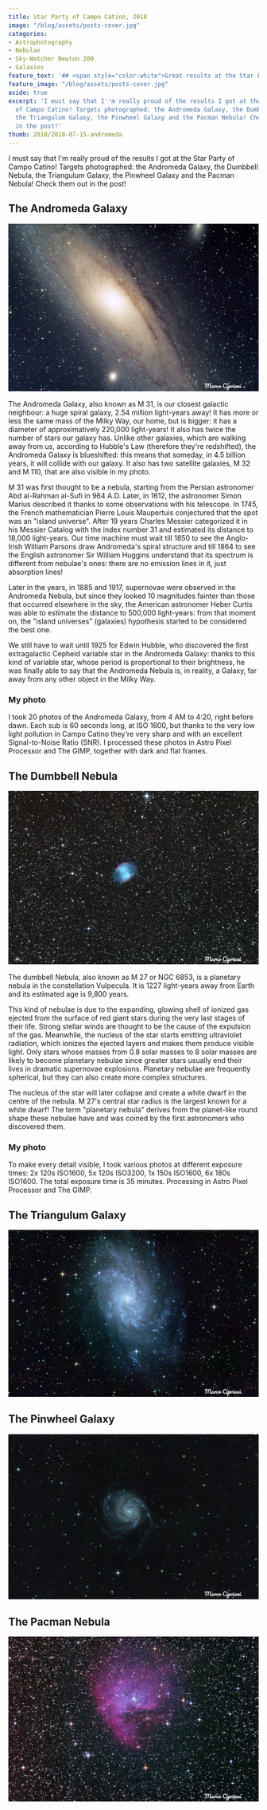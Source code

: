 ```yaml
---
title: Star Party of Campo Catino, 2018
image: "/blog/assets/posts-cover.jpg"
categories:
- Astrophotography
- Nebulae
- Sky-Watcher Newton 200
- Galaxies
feature_text: '## <span style="color:white">Great results at the Star Party!</span>'
feature_image: "/blog/assets/posts-cover.jpg"
aside: true
excerpt: 'I must say that I''m really proud of the results I got at the Star Party
  of Campo Catino! Targets photographed: the Andromeda Galaxy, the Dumbbell Nebula,
  the Triangulum Galaxy, the Pinwheel Galaxy and the Pacman Nebula! Check them out
  in the post!'
thumb: 2018/2018-07-15-andromeda
---
```


I must say that I'm really proud of the results I got at the Star Party of Campo Catino! Targets photographed: the Andromeda Galaxy, the Dumbbell Nebula, the Triangulum Galaxy, the Pinwheel Galaxy and the Pacman Nebula! Check them out in the post!

## The Andromeda Galaxy
![The Andromeda Galaxy](/blog/2018/2018-07-15-andromeda.jpg)

The Andromeda Galaxy, also known as M 31, is our closest galactic neighbour: a huge spiral galaxy, 2.54 million light-years away! It has more or less the same mass of the Milky Way, our home, but is bigger: it has a diameter of approximatively 220,000 light-years! It also has twice the number of stars our galaxy has. Unlike other galaxies, which are walking away from us, according to Hubble's Law (therefore they're redshifted), the Andromeda Galaxy is blueshifted: this means that someday, in 4.5 billion years, it will collide with our galaxy. It also has two satellite galaxies, M 32 and M 110, that are also visible in my photo.

M 31 was first thought to be a nebula, starting from the Persian astronomer Abd al-Rahman al-Sufi in 964 A.D. Later, in 1612, the astronomer Simon Marius described it thanks to some observations with his telescope. In 1745, the French mathematician Pierre Louis Maupertuis conjectured that the spot was an "island universe". After 19 years Charles Messier categorized it in his Messier Catalog with the index number 31 and estimated its distance to 18,000 light-years. Our time machine must wait till 1850 to see the Anglo-Irish William Parsons draw Andromeda's spiral structure and till 1864 to see the English astronomer Sir William Huggins understand that its spectrum is different from nebulae's ones: there are no emission lines in it, just absorption lines!

Later in the years, in 1885 and 1917, supernovae were observed in the Andromeda Nebula, but since they looked 10 magnitudes fainter than those that occurred elsewhere in the sky, the American astronomer Heber Curtis was able to estimate the distance to 500,000 light-years: from that moment on, the "island universes" (galaxies) hypothesis started to be considered the best one.

We still have to wait until 1925 for Edwin Hubble, who discovered the first extragalactic Cepheid variable star in the Andromeda Galaxy: thanks to this kind of variable star, whose period is proportional to their brightness, he was finally able to say that the Andromeda Nebula is, in reality, a Galaxy, far away from any other object in the Milky Way.

### My photo
I took 20 photos of the Andromeda Galaxy, from 4 AM to 4:20, right before dawn. Each sub is 60 seconds long, at ISO 1600, but thanks to the very low light pollution in Campo Catino they're very sharp and with an excellent Signal-to-Noise Ratio (SNR). I processed these photos in Astro Pixel Processor and The GIMP, together with dark and flat frames.

## The Dumbbell Nebula
![The Dumbbell Nebula](/blog/2018/2018-07-15-dumbbell.jpg)

The dumbbell Nebula, also known as M 27 or NGC 6853, is a planetary nebula in the constellation Vulpecula. It is 1227 light-years away from Earth and its estimated age is 9,800 years.

This kind of nebulae is due to the expanding, glowing shell of ionized gas ejected from the surface of red giant stars during the very last stages of their life. Strong stellar winds are thought to be the cause of the expulsion of the gas. Meanwhile, the nucleus of the star starts emitting ultraviolet radiation, which ionizes the ejected layers and makes them produce visible light. Only stars whose masses from 0.8 solar masses to 8 solar masses are likely to become planetary nebulae since greater stars usually end their lives in dramatic supernovae explosions. Planetary nebulae are frequently spherical, but they can also create more complex structures.

The nucleus of the star will later collapse and create a white dwarf in the centre of the nebula. M 27's central star radius is the largest known for a white dwarf! The term "planetary nebula" derives from the planet-like round shape these nebulae have and was coined by the first astronomers who discovered them.

### My photo
To make every detail visible, I took various photos at different exposure times: 2x 120s ISO1600, 5x 120s ISO3200, 1x 150s ISO1600, 6x 180s ISO1600. The total exposure time is 35 minutes. Processing in Astro Pixel Processor and The GIMP.

## The Triangulum Galaxy
![The Triangulum Galaxy](/blog/2018/2018-07-15-m33.jpg)

## The Pinwheel Galaxy
![The Pinwheel Galaxy](/blog/2018/2018-07-15-m101.jpg)

## The Pacman Nebula
![The Pacman Nebula](/blog/2018/2018-07-15-pacman.jpg)
